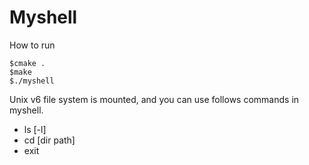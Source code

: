 # Myshell

How to run
~~~
$cmake .
$make
$./myshell
~~~

Unix v6 file system is mounted, and you can use follows commands in myshell.
* ls [-l]
* cd [dir path]
* exit